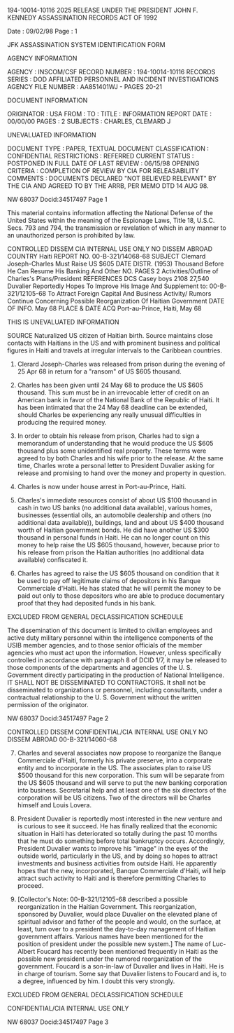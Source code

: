 194-10014-10116 2025 RELEASE UNDER THE PRESIDENT JOHN F. KENNEDY ASSASSINATION RECORDS ACT OF 1992

Date : 09/02/98
Page : 1

JFK ASSASSINATION SYSTEM
IDENTIFICATION FORM

AGENCY INFORMATION

AGENCY : INSCOM/CSF
RECORD NUMBER : 194-10014-10116
RECORDS SERIES : DOD AFFILIATED PERSONNEL AND INCIDENT INVESTIGATIONS
AGENCY FILE NUMBER : AA851401WJ - PAGES 20-21

DOCUMENT INFORMATION

ORIGINATOR : USA
FROM :
TO :
TITLE : INFORMATION REPORT
DATE : 00/00/00
PAGES : 2
SUBJECTS : CHARLES, CLEMARD J

UNEVALUATED INFORMATION

DOCUMENT TYPE : PAPER, TEXTUAL DOCUMENT
CLASSIFICATION : CONFIDENTIAL
RESTRICTIONS : REFERRED
CURRENT STATUS : POSTPONED IN FULL
DATE OF LAST REVIEW : 06/15/98
OPENING CRITERIA : COMPLETION OF REVIEW BY CIA FOR RELEASABILITY
COMMENTS : DOCUMENTS DECLARED "NOT BELIEVED RELEVANT" BY THE CIA
AND AGREED TO BY THE ARRB, PER MEMO DTD 14 AUG 98.

NW 68037 Docid:34517497 Page 1

This material contains information affecting the National Defense of the United States within the meaning of the Espionage Laws, Title 18, U.S.C. Secs. 793 and 794, the transmission or revelation of which in any manner to an unauthorized person is prohibited by law.

CONTROLLED DISSEM CIA INTERNAL USE ONLY NO DISSEM ABROAD
COUNTRY Haiti REPORT NO. 00-B-321/14068-68
SUBJECT Clemard Joseph-Charles Must Raise US $605 DATE DISTR. (1953)
Thousand Before He Can Resume His Banking And Other NO. PAGES 2
Activities/Outline of Charles's Plans/President REFERENCES DCS Casey boys 2108 27,540
Duvalier Reportedly Hopes To Improve His Image And Supplement to: 00-B-321/12105-68
To Attract Foreign Capital And Business Activity/
Rumors Continue Concerning Possible Reorganization
Of Haitian Government
DATE OF INFO. May 68
PLACE & DATE ACQ Port-au-Prince, Haiti, May 68

THIS IS UNEVALUATED INFORMATION

SOURCE Naturalized US citizen of Haitian birth. Source maintains close contacts
with Haitians in the US and with prominent business and political figures
in Haiti and travels at irregular intervals to the Caribbean countries.

1. Clerard Joseph-Charles was released from prison during the evening of 25 Apr 68 in return for a "ransom" of US $605 thousand.

2. Charles has been given until 24 May 68 to produce the US $605 thousand. This sum must be in an irrevocable letter of credit on an American bank in favor of the National Bank of the Republic of Haiti. It has been intimated that the 24 May 68 deadline can be extended, should Charles be experiencing any really unusual difficulties in producing the required money.

3. In order to obtain his release from prison, Charles had to sign a memorandum of understanding that he would produce the US $605 thousand plus some unidentified real property. These terms were agreed to by both Charles and his wife prior to the release. At the same time, Charles wrote a personal letter to President Duvalier asking for release and promising to hand over the money and property in question.

4. Charles is now under house arrest in Port-au-Prince, Haiti.

5. Charles's immediate resources consist of about US $100 thousand in cash in two US banks (no additional data available), various homes, businesses (essential oils, an automobile dealership and others (no additional data available)), buildings, land and about US $400 thousand worth of Haitian government bonds. He did have another US $300 thousand in personal funds in Haiti. He can no longer count on this money to help raise the US $605 thousand, however, because prior to his release from prison the Haitian authorities (no additional data available) confiscated it.

6. Charles has agreed to raise the US $605 thousand on condition that it be used to pay off legitimate claims of depositors in his Banque Commerciale d'Haiti. He has stated that he will permit the money to be paid out only to those depositors who are able to produce documentary proof that they had deposited funds in his bank.

EXCLUDED FROM GENERAL
DECLASSIFICATION SCHEDULE

The dissemination of this document is limited to civilian employees and active duty military personnel within the intelligence components of the USIB member agencies, and to those senior officials of the member agencies who must act upon the information. However, unless specifically controlled in accordance with paragraph 8 of DCID 1/7, it may be released to those components of the departments and agencies of the U. S. Government directly participating in the production of National Intelligence. IT SHALL NOT BE DISSEMINATED TO CONTRACTORS. It shall not be disseminated to organizations or personnel, including consultants, under a contractual relationship to the U. S. Government without the written permission of the originator.

NW 68037 Docid:34517497 Page 2

CONTROLLED DISSEM CONFIDENTIAL/CIA INTERNAL USE ONLY NO DISSEM ABROAD
00-B-321/14060-68

7. Charles and several associates now propose to reorganize the Banque Commerciale d'Haiti, formerly his private preserve, into a corporate entity and to incorporate in the US. The associates plan to raise US $500 thousand for this new corporation. This sum will be separate from the US $605 thousand and will serve to put the new banking corporation into business. Secretarial help and at least one of the six directors of the corporation will be US citizens. Two of the directors will be Charles himself and Louis Lovera.

8. President Duvalier is reportedly most interested in the new venture and is curious to see it succeed. He has finally realized that the economic situation in Haiti has deteriorated so totally during the past 10 months that he must do something before total bankruptcy occurs. Accordingly, President Duvalier wants to improve his "image" in the eyes of the outside world, particularly in the US, and by doing so hopes to attract investments and business activities from outside Haiti. He apparently hopes that the new, incorporated, Banque Commerciale d'Haiti, will help attract such activity to Haiti and is therefore permitting Charles to proceed.

9. [Collector's Note: 00-B-321/12105-68 described a possible reorganization in the Haitian Government. This reorganization, sponsored by Duvalier, would place Duvalier on the elevated plane of spiritual advisor and father of the people and would, on the surface, at least, turn over to a president the day-to-day management of Haitian government affairs. Various names have been mentioned for the position of president under the possible new system.] The name of Luc-Albert Foucard has recently been mentioned frequently in Haiti as the possible new president under the rumored reorganization of the government. Foucard is a son-in-law of Duvalier and lives in Haiti. He is in charge of tourism. Some say that Duvalier listens to Foucard and is, to a degree, influenced by him. I doubt this very strongly.

EXCLUDED FROM GENERAL
DECLASSIFICATION SCHEDULE

CONFIDENTIAL/CIA INTERNAL USE ONLY

NW 68037 Docid:34517497 Page 3
